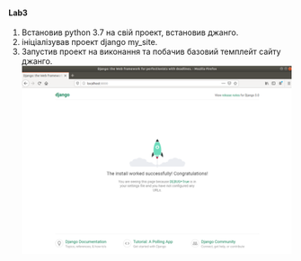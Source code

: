 #### Lab3

1. Встановив python 3.7 на свiй проект, встановив джанго.
2. iнiцiалiзував проект django my_site.
3. Запустив проект на виконання та побачив базовий темплейт сайту джанго.
![](img1.png)

